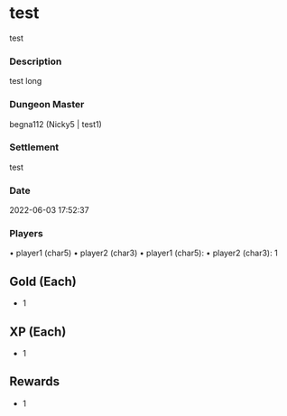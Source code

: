 # test
test
### Description
test long
### Dungeon Master
begna112 (Nicky5 | test1)
### Settlement
test
### Date
2022-06-03 17:52:37
### Players
• player1 (char5)
• player2 (char3)
• player1 (char5): 
• player2 (char3): 1
## Gold (Each)
* 1
## XP (Each)
* 1
## Rewards
* 1